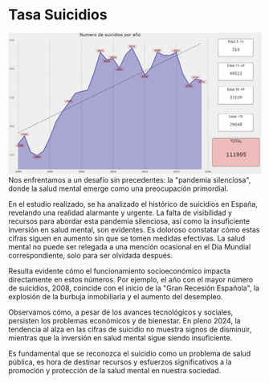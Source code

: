 # Tasa Suicidios
![imagen](Tasa_Spain_Picture.png)
Nos enfrentamos a un desafío sin precedentes: la "pandemia silenciosa", donde la salud mental emerge como una preocupación primordial.

En el estudio realizado, se ha analizado el histórico de suicidios en España, revelando una realidad alarmante y urgente.
La falta de visibilidad y recursos para abordar esta pandemia silenciosa, así como la insuficiente inversión en salud mental, son evidentes. Es doloroso constatar cómo estas cifras siguen en aumento sin que se tomen medidas efectivas. La salud mental no puede ser relegada a una mención ocasional en el Día Mundial correspondiente, solo para ser olvidada después.

Resulta evidente cómo el funcionamiento socioeconómico impacta directamente en estos números. Por ejemplo, el año con el mayor número de suicidios, 2008, coincide con el inicio de la "Gran Recesión Española", la explosión de la burbuja inmobiliaria y el aumento del desempleo.

Observamos cómo, a pesar de los avances tecnológicos y sociales, persisten los problemas económicos y de bienestar. En pleno 2024, la tendencia al alza en las cifras de suicidio no muestra signos de disminuir, mientras que la inversión en salud mental sigue siendo insuficiente.

Es fundamental que se reconozca el suicidio como un problema de salud pública, es hora de destinar recursos y esfuerzos significativos a la promoción y protección de la salud mental en nuestra sociedad.  
